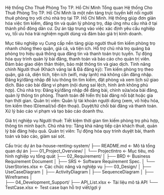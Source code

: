 Hệ thống Cho Thuê Phòng Trọ TP. Hồ Chí Minh
Tổng quan
Hệ thống Cho Thuê Phòng Trọ TP. Hồ Chí Minh là một nền tảng trực tuyến kết nối người thuê phòng trọ với chủ nhà trọ tại TP. Hồ Chí Minh. Hệ thống giúp đơn giản hóa việc tìm kiếm, đăng tin và quản lý phòng trọ, đáp ứng nhu cầu nhà ở tại thành phố đông dân cư. Dự án tập trung vào việc xác định yêu cầu nghiệp vụ, tối ưu hóa trải nghiệm người dùng và đảm bảo giá trị kinh doanh.

Mục tiêu nghiệp vụ
Cung cấp nền tảng giúp người thuê tìm kiếm phòng trọ nhanh chóng theo quận, giá cả, và tiện ích.
Hỗ trợ chủ nhà trọ quảng bá phòng trọ hiệu quả thông qua đăng tin và thanh toán trực tuyến.
Tự động hóa quy trình quản lý bài đăng, thanh toán và báo cáo cho quản trị viên.
Đảm bảo giao diện thân thiện, bảo mật thông tin và giao dịch.
Tính năng chính
Người thuê (Khách vãng lai & Đã đăng ký):
Tìm kiếm phòng trọ theo quận, giá cả, diện tích, tiện ích (wifi, máy lạnh) mà không cần đăng nhập.
Đăng ký/đăng nhập để lưu thông tin tìm kiếm, đặt phòng và xem lịch sử giao dịch.
Báo cáo bài đăng vi phạm (nội dung sai lệch, hình ảnh không phù hợp).
Chủ nhà trọ:
Đăng ký/đăng nhập để đăng bài, chỉnh sửa/xóa bài đăng, quản lý thông tin phòng.
Thanh toán để hiển thị bài đăng nổi bật hoặc gia hạn thời gian.
Quản trị viên:
Quản lý tài khoản người dùng (xem, vô hiệu hóa, tìm kiếm theo ID/email/số điện thoại).
Duyệt/từ chối bài đăng và thanh toán.
Xử lý báo cáo vi phạm và tạo báo cáo doanh thu.

Giá trị nghiệp vụ
Người thuê: Tiết kiệm thời gian tìm kiếm phòng trọ phù hợp, thông tin minh bạch.
Chủ nhà trọ: Tăng khả năng tiếp cận khách thuê, quản lý bài đăng hiệu quả.
Quản trị viên: Tự động hóa quy trình duyệt bài, thanh toán và báo cáo, giảm sai sót.

Cấu trúc dự án
ba-house-renting-system/
├── README.md               <- Mô tả tổng quan dự án
├── 01_Project_Overview/
│   └── ProjectIntro    <- Mục tiêu, mô hình nghiệp vụ tổng quát
├── 02_Requirement/
│   ├── BRD            <- Business Requirement Document
│   ├── SRS        <- Software Requirement Spec.
│   └── UserStories.xlsx    <- Các chức năng và nghiệp vụ
├── 03_Design/
│   ├── UseCaseDiagram
│   ├── ActivityDiagram
|   ├── SequenceDiagram
│   ├── Wireframes
│   
├── 04_Development_Support/
    ├── API_List.xlsx       <- Tài liệu mô tả API
    └── TestCase.xlsx       <- Test case bạn hỗ trợ viết/gợi ý
